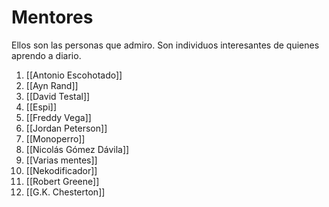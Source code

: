 # Mentores
Ellos son las personas que admiro. Son individuos interesantes de quienes aprendo a diario.

1. [[Antonio Escohotado]]
2. [[Ayn Rand]]
3. [[David Testal]]
4. [[Espi]]
5. [[Freddy Vega]]
6. [[Jordan Peterson]]
7. [[Monoperro]]
8. [[Nicolás Gómez Dávila]]
9. [[Varias mentes]]
10. [[Nekodificador]]
11. [[Robert Greene]]
12. [[G.K. Chesterton]]